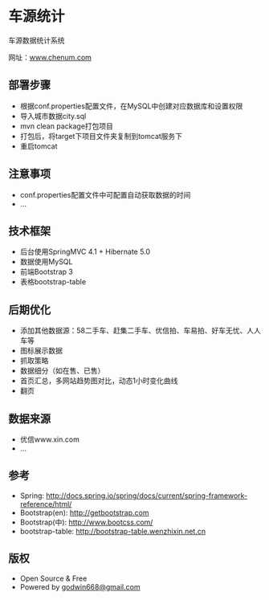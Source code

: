 # 车源统计

车源数据统计系统

网址：www.chenum.com

## 部署步骤

* 根据conf.properties配置文件，在MySQL中创建对应数据库和设置权限
* 导入城市数据city.sql
* mvn clean package打包项目
* 打包后，将target下项目文件夹复制到tomcat服务下
* 重启tomcat

## 注意事项

* conf.properties配置文件中可配置自动获取数据的时间
* ...

## 技术框架

* 后台使用SpringMVC 4.1 + Hibernate 5.0
* 数据使用MySQL
* 前端Bootstrap 3
* 表格bootstrap-table

## 后期优化

* 添加其他数据源：58二手车、赶集二手车、优信拍、车易拍、好车无忧、人人车等
* 图标展示数据
* 抓取策略
* 数据细分（如在售、已售）
* 首页汇总，多网站趋势图对比，动态1小时变化曲线
* 翻页

## 数据来源

* 优信www.xin.com
* ...

## 参考

* Spring: http://docs.spring.io/spring/docs/current/spring-framework-reference/html/
* Bootstrap(en): http://getbootstrap.com
* Bootstrap(中): http://www.bootcss.com/
* bootstrap-table: http://bootstrap-table.wenzhixin.net.cn

## 版权

* Open Source & Free
* Powered by godwin668@gmail.com

